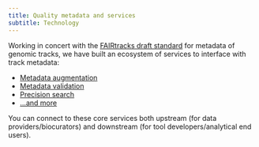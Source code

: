 ```yaml
---
title: Quality metadata and services
subtitle: Technology
---
```


Working in concert with the [FAIRtracks draft standard](/standards/#standards-01-fairtracks) for
metadata of genomic tracks, we have built an ecosystem of services to interface with track metadata:

- [Metadata augmentation](/services/#services-05-augmentation)
- [Metadata validation](/services/#services-06-validator)
- [Precision search](services/#services-04-trackfind)
- [...and more](/services/)

You can connect to these core services both upstream (for data providers/biocurators) and downstream (for tool developers/analytical end users).
